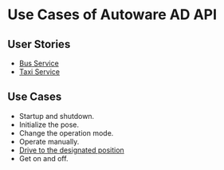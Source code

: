 # Use Cases of Autoware AD API

## User Stories

- [Bus Service](bus-service.md)
- [Taxi Service](taxi-service.md)

## Use Cases

- Startup and shutdown.
- Initialize the pose.
- Change the operation mode.
- Operate manually.
- [Drive to the designated position](drive-designated-position.md)
- Get on and off.
